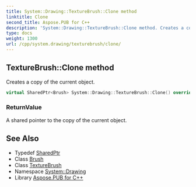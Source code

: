 ```yaml
---
title: System::Drawing::TextureBrush::Clone method
linktitle: Clone
second_title: Aspose.PUB for C++
description: 'System::Drawing::TextureBrush::Clone method. Creates a copy of the current object in C++.'
type: docs
weight: 1300
url: /cpp/system.drawing/texturebrush/clone/
---
```

## TextureBrush::Clone method


Creates a copy of the current object.

```cpp
virtual SharedPtr<Brush> System::Drawing::TextureBrush::Clone() override
```


### ReturnValue

A shared pointer to the copy of the current object.

## See Also

* Typedef [SharedPtr](../../../system/sharedptr/)
* Class [Brush](../../brush/)
* Class [TextureBrush](../)
* Namespace [System::Drawing](../../)
* Library [Aspose.PUB for C++](../../../)
